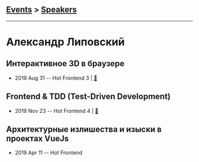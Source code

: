 ## [Events](../README.md) > [Speakers](../speakers.md)
---

# Александр Липовский

## Интерактивное 3D в браузере
- 2019 Aug 31 -- Hot Frontend 3  | [:notebook:](https://yadi.sk/d/hXR0U7gszZqSMg)  
## Frontend &amp; TDD (Test-Driven Development)
- 2019 Nov 23 -- Hot Frontend 4  | [:notebook:](https://yadi.sk/d/MqtPWqmQGxSxtw?w=1)  
## Архитектурные излишества и изыски в проектах VueJs
- 2019 Apr 11 -- Hot Frontend    
